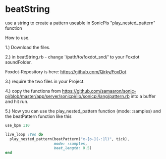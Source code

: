 # beatString
use a string to create a pattern useable in SonicPis "play_nested_pattern" function

How to use.

1.) Download the files.

2.) in beatString.rb - change '/path/to/foxdot_snd/' to your Foxdot soundFolder.

Foxdot-Repository is here: https://github.com/Qirky/FoxDot

3.) require the two files in your Project.

4.) copy the functions from https://github.com/samaaron/sonic-pi/blob/master/app/server/sonicpi/lib/sonicpi/lang/pattern.rb into a buffer and hit run.

5.) Now you can use the play_nested_pattern function (mode: :samples) and the beatPattern function like this

```ruby
use_bpm 110

live_loop :foo do
  play_nested_pattern(beatPattern("x-[o-](-:1l)", tick),
                      mode: :samples,
                      beat_length: 0.5)
end
```
